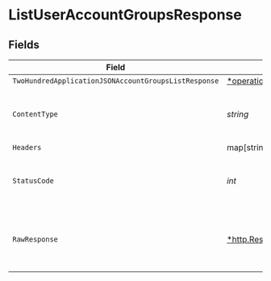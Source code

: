 # ListUserAccountGroupsResponse


## Fields

| Field                                                                                                                                   | Type                                                                                                                                    | Required                                                                                                                                | Description                                                                                                                             |
| --------------------------------------------------------------------------------------------------------------------------------------- | --------------------------------------------------------------------------------------------------------------------------------------- | --------------------------------------------------------------------------------------------------------------------------------------- | --------------------------------------------------------------------------------------------------------------------------------------- |
| `TwoHundredApplicationJSONAccountGroupsListResponse`                                                                                    | [*operations.ListUserAccountGroupsAccountGroupsListResponse](../../models/operations/listuseraccountgroupsaccountgroupslistresponse.md) | :heavy_minus_sign:                                                                                                                      | OK                                                                                                                                      |
| `ContentType`                                                                                                                           | *string*                                                                                                                                | :heavy_check_mark:                                                                                                                      | HTTP response content type for this operation                                                                                           |
| `Headers`                                                                                                                               | map[string][]*string*                                                                                                                   | :heavy_minus_sign:                                                                                                                      | N/A                                                                                                                                     |
| `StatusCode`                                                                                                                            | *int*                                                                                                                                   | :heavy_check_mark:                                                                                                                      | HTTP response status code for this operation                                                                                            |
| `RawResponse`                                                                                                                           | [*http.Response](https://pkg.go.dev/net/http#Response)                                                                                  | :heavy_minus_sign:                                                                                                                      | Raw HTTP response; suitable for custom response parsing                                                                                 |